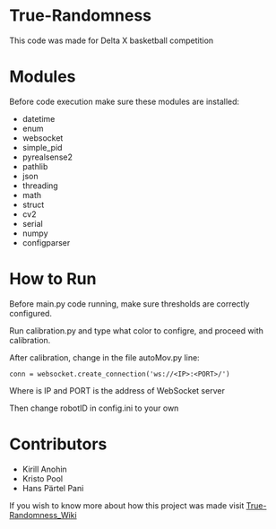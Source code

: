 # True-Randomness
This code was made for Delta X basketball competition

# Modules
Before code execution make sure these modules are installed:
  - datetime
  - enum
  - websocket
  - simple_pid
  - pyrealsense2
  - pathlib
  - json
  - threading
  - math
  - struct
  - cv2
  - serial
  - numpy
  - configparser

# How to Run
Before main.py code running, make sure thresholds are correctly configured.

Run calibration.py and type what color to configre, and proceed with calibration.

After calibration, change in the file autoMov.py line:
```
conn = websocket.create_connection('ws://<IP>:<PORT>/')
```
Where is IP and PORT is the address of WebSocket server

Then change robotID in config.ini to your own

# Contributors
  - Kirill Anohin
  - Kristo Pool
  - Hans Pärtel Pani

If you wish to know more about how this project was made visit [True-Randomness_Wiki](https://digilabor.ut.ee/index.php/True_Randomness)
